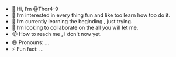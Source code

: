 - 👋 Hi, I’m @Thor4-9
- 👀 I’m interested in every thing fun and like too learn how too do it.
- 🌱 I’m currently learning the beginding , just trying.
- 💞️ I’m looking to collaborate on the all you will let me.
- 📫 How to reach me , i don't now yet.
- 😄 Pronouns: ...
- ⚡ Fun fact: ...

<!---
Thor4-9/Thor4-9 is a ✨ special ✨ repository because its `README.md` (this file) appears on your GitHub profile.
You can click the Preview link to take a look at your changes.
--->
